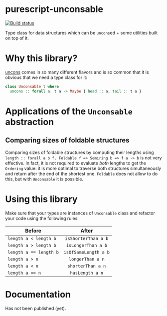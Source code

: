 # purescript-unconsable

[![Build status](https://travis-ci.org/8084/purescript-unconsable.svg?branch=master)](https://travis-ci.org/8084/purescript-unconsable)

Type class for data structures which can be `uncons`ed + some utilities built on top of it.

# Why this library?

[uncons](https://pursuit.purescript.org/search?q=uncons) comes in so many different flavors and is so common that it is obvious that we need a type class for it:

```purescript
class Unconsable t where
  uncons :: forall a. t a -> Maybe { head :: a, tail :: t a }
```

# Applications of the `Unconsable` abstraction

## Comparing sizes of foldable structures

Comparing sizes of foldable structures by computing their lengths using `length :: forall a b f. Foldable f => Semiring b => f a -> b` is not very effective. In fact, it is not required to evaluate *both* lengths to get the `Ordering` value: it is more optimal to traverse both structures simultaneously and return after the end of the shortest one. `Foldable` does not allow to do this, but with `Unconsable` it is possible.

# Using this library

Make sure that your types are instances of `Unconsable` class and refactor your code using the following rules:


| Before                 | After                  |
| ---------------------- |:----------------------:|
| `length a < length b`  | `isShorterThan a b`    |
| `length a > length b`  | `isLongerThan a b`     |
| `length a == length b` | `isOfSameLength a b`   |
| `length a > n`         | `longerThan a n`       |
| `length a < n`         | `shorterThan a n`      |
| `length a == n`        | `hasLength a n`        |

# Documentation

Has not been published (yet).
